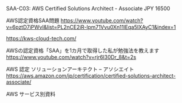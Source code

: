 SAA-C03: AWS Certified Solutions Architect - Associate
JPY 16500

AWS認定資格SAA問題
https://www.youtube.com/watch?v=6pztD7iPWvI&list=PL2nCE2iR-lpm71Vvu0Xn11lEqa5IXAyC1&index=1

https://kws-cloud-tech.com/

AWSの認定資格「SAA」を1カ月で取得した私が勉強法を教えます
https://www.youtube.com/watch?v=rjr6I30Dr_8&t=2s

AWS 認定 ソリューションアーキテクト – アソシエイト
https://aws.amazon.com/jp/certification/certified-solutions-architect-associate/

AWS サービス別資料

